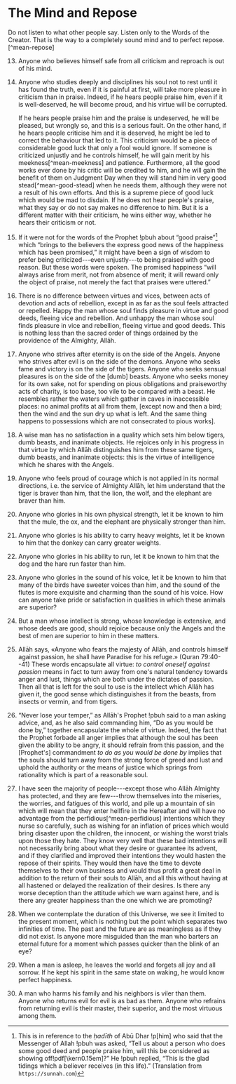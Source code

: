 # The Mind and Repose

Do not listen to what other people say. Listen only to the Words of the
Creator. That is the way to a completely sound mind and to perfect
repose.[^mean-repose]

13. Anyone who believes himself safe from all criticism and reproach is out of
his mind.

14. Anyone who studies deeply and disciplines his soul not to rest until it
has found the truth, even if it is painful at first, will take more pleasure
in criticism than in praise. Indeed, if he hears people praise him, even if it
is well-deserved, he will become proud, and his virtue will be corrupted.

    If he hears people praise him and the praise is undeserved, he will be
    pleased, but wrongly so, and this is a serious fault. On the other hand,
    if he hears people criticise him and it is deserved, he might be led to
    correct the behaviour that led to it. This criticism would be a piece of
    considerable good luck that only a fool would ignore. If someone is
    criticized unjustly and he controls himself, he will gain merit by his
    meekness[^mean-meekness] and patience. Furthermore, all the good works
    ever done by his critic will be credited to him, and he will gain the
    benefit of them on Judgment Day when they will stand him in very good
    stead[^mean-good-stead] when he needs them, although they were not a
    result of his own efforts. And this is a supreme piece of good luck which
    would be mad to disdain. If he does not hear people's praise, what they
    say or do not say makes no difference to him. But it is a different matter
    with their criticism, he wins either way, whether he hears their criticism
    or not.

15. If it were not for the words of the Prophet !pbuh about “good
praise”[^hadith-praise] which “brings to the believers the express good news
of the happiness which has been promised,” it might have been a sign of wisdom
to prefer being criticized---even unjustly---to being praised with good
reason. But these words were spoken. The promised happiness “will always arise
from merit, not from absence of merit; it will reward only the object of
praise, not merely the fact that praises were uttered.”

[^hadith-praise]: This is in reference to the _ḥadīth_ of Abū Dhar !p[him] who
said that the Messenger of Allah !pbuh was asked, “Tell us about a person who
does some good deed and people praise him, will this be considered as showing
off!pdf[\kern0.15em]?” He !pbuh replied, “This is the glad tidings which a
believer receives (in this life).” (Translation from `https://sunnah.com`)

16. There is no difference between virtues and vices, between acts
of devotion and acts of rebellion, except in as far as the soul feels
attracted or repelled. Happy the man whose soul finds pleasure in virtue and
good deeds, fleeing vice and rebellion. And unhappy the man whose soul finds
pleasure in vice and rebellion, fleeing virtue and good deeds. This is nothing
less than the sacred order of things ordained by the providence of the
Almighty, Allāh.

17. Anyone who strives after eternity is on the side of the Angels. Anyone who
strives after evil is on the side of the demons. Anyone who seeks fame and
victory is on the side of the tigers. Anyone who seeks sensual pleasures is on
the side of the [dumb] beasts. Anyone who seeks money for its own sake, not
for spending on pious obligations and praiseworthy acts of charity, is too
base, too vile to be compared with a beast. He resembles rather the waters
which gather in caves in inaccessible places: no animal profits at all from
them, [except now and then a bird; then the wind and the sun dry up what is
left. And the same thing happens to possessions which are not consecrated to
pious works].

18. A wise man has no satisfaction in a quality which sets him below tigers,
dumb beasts, and inanimate objects. He rejoices only in his progress in that
virtue by which Allāh distinguishes him from these same tigers, dumb beasts,
and inanimate objects: this is the virtue of intelligence which he shares with
the Angels.

19. Anyone who feels proud of courage which is not applied in its normal
directions, i.e. the service of Almighty Allāh, let him understand that the
tiger is braver than him, that the lion, the wolf, and the elephant are braver
than him.

20. Anyone who glories in his own physical strength, let it be known to him
that the mule, the ox, and the elephant are physically stronger than him.

21. Anyone who glories is his ability to carry heavy weights, let it be known
to him that the donkey can carry greater weights.

22. Anyone who glories in his ability to run, let it be known to him that the
dog and the hare run faster than him.

23. Anyone who glories in the sound of his voice, let it be known to him that
many of the birds have sweeter voices than him, and the sound of the flutes is
more exquisite and charming than the sound of his voice. How can anyone take
pride or satisfaction in qualities in which these animals are superior?

24. But a man whose intellect is strong, whose knowledge is extensive, and
whose deeds are good, should rejoice because only the Angels and the best
of men are superior to him in these matters.

25. Allāh says, «Anyone who fears the majesty of Allāh, and controls himself
against passion, he shall have Paradise for his refuge.» (Quran 79:40--41)
These words encapsulate all virtue: _to control oneself against passion_ means
in fact to turn away from one's natural tendency towards anger and lust,
things which are both under the dictates of passion. Then all that is left for
the soul to use is the intellect which Allāh has given it, the good sense
which distinguishes it from the beasts, from insects or vermin, and from
tigers.

26. “Never lose your temper,” as Allāh's Prophet !pbuh said to a man asking
advice, and, as he also said commanding him, “Do as you would be done by,”
together encapsulate the whole of virtue. Indeed, the fact that the Prophet
forbade all anger implies that although the soul has been given the ability to
be angry, it should refrain from this passion, and the [Prophet's] commandment
_to do as you would be done by_ implies that the souls should turn away from
the strong force of greed and lust and uphold the authority or the means of
justice which springs from rationality which is part of a reasonable soul.

27. I have seen the majority of people---except those who Allāh Almighty has
protected, and they are few---throw themselves into the miseries, the worries,
and fatigues of this world, and pile up a mountain of sin which will mean that
they enter hellfire in the Hereafter and will have no advantage from the
perfidious[^mean-perfidious] intentions which they nurse so carefully, such as
wishing for an inflation of prices which would bring disaster upon the
children, the innocent, or wishing the worst trials upon those they hate. They
know very well that these bad intentions will not necessarily bring about what
they desire or guarantee its advent, and if they clarified and improved their
intentions they would hasten the repose of their spirits. They would then have
the time to devote themselves to their own business and would thus profit a
great deal in addition to the return of their souls to Allāh, and all this
without having at all hastened or delayed the realization of their desires. Is
there any worse deception than the attitude which we warn against here, and is
there any greater happiness than the one which we are promoting?

28. When we contemplate the duration of this Universe, we see it limited to
the present moment, which is nothing but the point which separates two
infinities of time. The past and the future are as meaningless as if they did
not exist. Is anyone more misguided than the man who barters an eternal future
for a moment which passes quicker than the blink of an eye?

29. When a man is asleep, he leaves the world and forgets all joy and all
sorrow. If he kept his spirit in the same state on waking, he would know
perfect happiness.

30. A man who harms his family and his neighbors is viler than them. Anyone
who returns evil for evil is as bad as them. Anyone who refrains from
returning evil is their master, their superior, and the most virtuous among
them.

